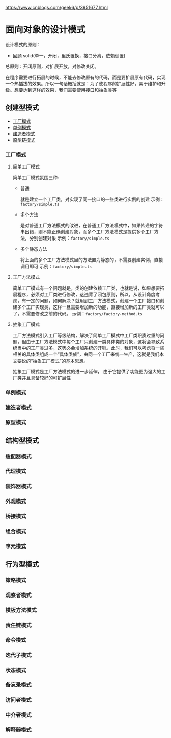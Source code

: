 https://www.cnblogs.com/geek6/p/3951677.html
# 面向对象的设计模式

设计模式的原则：

- 回顾 solid(单一，开闭，里氏置换，接口分离，依赖倒置)

总原则：开闭原则，对扩展开放，对修改关闭。

在程序需要进行拓展的时候，不能去修改原有的代码，而是要扩展原有代码，实现一个热插拔的效果。所以一句话概括就是：为了使程序的扩展性好，易于维护和升级。想要达到这样的效果，我们需要使用接口和抽象类等

## 创建型模式
- [工厂模式](#factory)
- [单例模式](#singleton)
- [建造者模式](#builder)
- [原型链模式](#prototype-chain)

### <a name="factory"></a>工厂模式

1. 简单工厂模式

    简单工厂模式氛围三种:
   -  普通

        就是建立一个工厂类，对实现了同一接口的一些类进行实例的创建
        示例：`factory/simple.ts`
   -  多个方法

        是对普通工厂方法模式的改进，在普通工厂方法模式中，如果传递的字符串出错，则不能正确创建对象，而多个工厂方法模式是提供多个工厂方法，分别创建对象
        示例：`factory/simple.ts`
   -  多个静态方法

        将上面的多个工厂方法模式里的方法置为静态的，不需要创建实例，直接调用即可
        示例：`factory/simple.ts`

2. 工厂方法模式

    简单工厂模式有一个问题就是，类的创建依赖工厂类，也就是说，如果想要拓展程序，必须对工厂类进行修改，这违背了闭包原则，所以，从设计角度考虑，有一定的问题，如何解决？就用到工厂方法模式，创建一个工厂接口和创建多个工厂实现类，这样一旦需要增加新的功能，直接增加新的工厂类就可以了，不需要修改之前的代码。
    示例：`factory/factory-method.ts`


3. 抽象工厂模式

    工厂方法模式引入工厂等级结构，解决了简单工厂模式中工厂类职责过重的问题，但由于工厂方法模式中每个工厂只创建一类具体类的对象，这将会导致系统当中的工厂类过多，这势必会增加系统的开销。此时，我们可以考虑将一些相关的具体类组成一个“具体类族”，由同一个工厂来统一生产，这就是我们本文要说的“抽象工厂模式”的基本思想。

    抽象工厂模式是工厂方法模式的进一步延伸， 由于它提供了功能更为强大的工厂类并且具备较好的可扩展性

### <a name="singleton"></a>单例模式

### <a name="builder"></a>建造者模式

### <a name="prototype-chain"></a>原型模式




## 结构型模式

### 适配器模式
### 代理模式
### 装饰器模式
### 外观模式
### 桥接模式
### 组合模式
### 享元模式




## 行为型模式

### 策略模式

### 观察者模式

### 模板方法模式

### 责任链模式

### 命令模式

### 迭代子模式

### 状态模式

### 备忘录模式

### 访问者模式

### 中介者模式

### 解释器模式